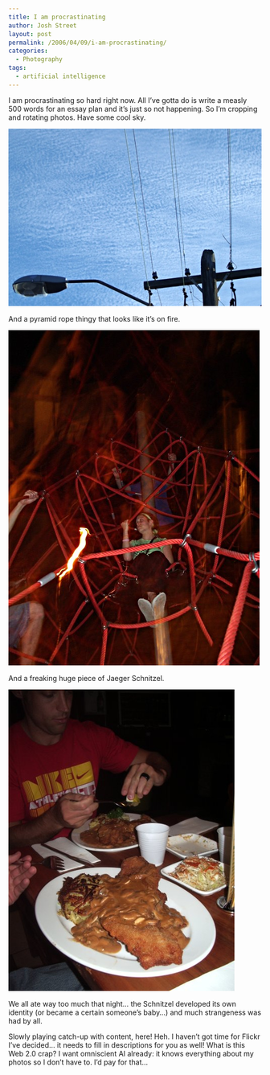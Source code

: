 ```yaml
---
title: I am procrastinating
author: Josh Street
layout: post
permalink: /2006/04/09/i-am-procrastinating/
categories:
  - Photography
tags:
  - artificial intelligence
---
```

I am procrastinating so hard right now. All I&#8217;ve gotta do is write a measly 500 words for an essay plan and it&#8217;s just so not happening. So I&#8217;m cropping and rotating photos. Have some cool sky.

![Mottled clouds][1]

And a pyramid rope thingy that looks like it&#8217;s on fire.

![Burning rope pyramid][2]

And a freaking huge piece of Jaeger Schnitzel.

![Jaeger Schnitzel][3]

We all ate way too much that night&#8230; the Schnitzel developed its own identity (or became a certain someone&#8217;s baby&#8230;) and much strangeness was had by all.

Slowly playing catch-up with content, here! Heh. I haven&#8217;t got time for Flickr I&#8217;ve decided&#8230; it needs to fill in descriptions for you as well! What is this Web 2.0 crap? I want omniscient AI already: it knows everything about my photos so I don&#8217;t have to. I&#8217;d pay for that&#8230;

 [1]: /blog/wp-content/2006/04/mottledclouds.jpg
 [2]: /blog/wp-content/2006/04/burningpyramid.jpg
 [3]: /blog/wp-content/2006/04/schnitzel.jpg